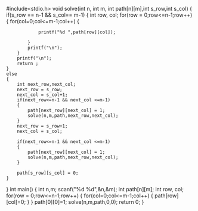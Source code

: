 
#include<stdio.h>
void solve(int n, int m, int path[n][m],int s_row,int s_col)
{
    if(s_row == n-1 && s_col== m-1)
    {
        int row, col;
        for(row = 0;row<=n-1;row++)
        {
            for(col=0;col<=m-1;col++)
            {
                
                printf("%d ",path[row][col]);
                
            }
            printf("\n");
        }
        printf("\n");
        return ;
    }
    else
    {
        int next_row,next_col;
        next_row = s_row;
        next_col = s_col+1;
        if(next_row<=n-1 && next_col <=m-1)
        {
            path[next_row][next_col] = 1;
            solve(n,m,path,next_row,next_col);
        }
        next_row = s_row+1;
        next_col = s_col;
    
        if(next_row<=n-1 && next_col <=m-1)
        {
            path[next_row][next_col] = 1;
            solve(n,m,path,next_row,next_col);
        }
    
        path[s_row][s_col] = 0;
    }
}
int main()
{
    int n,m;
    scanf("%d %d",&n,&m);
    int path[n][m];
    int row, col;
    for(row = 0;row<=n-1;row++)
    {
        for(col=0;col<=m-1;col++)
        {
            path[row][col]=0;
        }
    }
    path[0][0]=1;
    solve(n,m,path,0,0);
    return 0;
}
